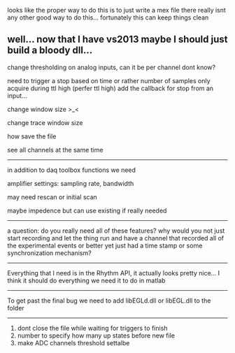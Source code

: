 looks like the proper way to do this is to just write a mex file
there really isnt any other good way to do this...
fortunately this can keep things clean

well... now that I have vs2013 maybe I should just build a bloody dll...
-----------

change thresholding on analog inputs, can it be per channel dont know?

need to trigger a stop based on time or rather number of samples
only acquire during ttl high (perfer ttl high)
	add the callback for stop from an input...

change window size >_<

change trace window size

how save the file

see all channels at the same time

_____________
in addition to daq toolbox functions we need

amplifier settings:
sampling rate, bandwidth

may need rescan or initial scan

maybe impedence but can use existing if really needed


-----
a question: do you really need all of these features?
why would you not just start recording and let the thing run and have
a channel that recorded all of the experimental events
or better yet just had a time stamp or some synchronization mechanism?


------
Everything that I need is in the Rhythm API, it actually looks pretty nice...
I think it should do everything we need it to do in matlab

----------
To get past the final bug we need to add libEGLd.dll or libEGL.dll to the folder

---------
1) dont close the file while waiting for triggers to finish
2) number to specify how many up states before new file
3) make ADC channels threshold settalbe
